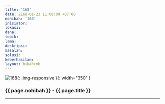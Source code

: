 ```yaml
---
title: '168'
date: 2168-01-23 11:08:00 +07:00
nohibah: '168'
inisiator: 
lokasi: 
dana: 
topik: 
lama: 
deskripsi: 
masalah: 
solusi: 
keberhasilan: 
layout: hibahcmb
---
```


![168](/static/img/hibahcmb/168.png){: .img-responsive }{: width="350" }

### {{ page.nohibah }} - {{ page.title }}

---
